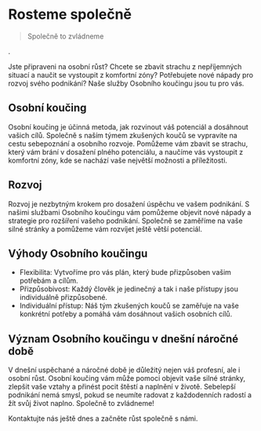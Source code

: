 # Rosteme společně

> Společně to zvládneme

.

Jste připraveni na osobní růst? Chcete se zbavit strachu z nepříjemných situací a naučit se vystoupit z komfortní zóny? Potřebujete nové nápady pro rozvoj svého podnikání? Naše služby Osobního koučingu jsou tu pro vás.

## Osobní koučing

Osobní koučing je účinná metoda, jak rozvinout váš potenciál a dosáhnout vašich cílů. Společně s naším týmem zkušených koučů se vypravíte na cestu sebepoznání a osobního rozvoje. Pomůžeme vám zbavit se strachu, který vám brání v dosažení plného potenciálu, a naučíme vás vystoupit z komfortní zóny, kde se nachází vaše největší možnosti a příležitosti.

## Rozvoj

Rozvoj je nezbytným krokem pro dosažení úspěchu ve vašem podnikání. S našimi službami Osobního koučingu vám pomůžeme objevit nové nápady a strategie pro rozšíření vašeho podnikání. Společně se zaměříme na vaše silné stránky a pomůžeme vám rozvíjet ještě větší potenciál.

## Výhody Osobního koučingu

- Flexibilita: Vytvoříme pro vás plán, který bude přizpůsoben vašim potřebám a cílům.
- Přizpůsobivost: Každý člověk je jedinečný a tak i naše přístupy jsou individuálně přizpůsobené.
- Individuální přístup: Náš tým zkušených koučů se zaměřuje na vaše konkrétní potřeby a pomáhá vám dosáhnout vašich osobních cílů.

## Význam Osobního koučingu v dnešní náročné době

V dnešní uspěchané a náročné době je důležitý nejen váš profesní, ale i osobní růst. Osobní koučing vám může pomoci objevit vaše silné stránky, zlepšit vaše vztahy a přinést pocit štěstí a naplnění v životě. Sebelepší podnikání nemá smysl, pokud se neumíte radovat z každodenních radostí a žít svůj život naplno. Společně to zvládneme!

Kontaktujte nás ještě dnes a začněte růst společně s námi.